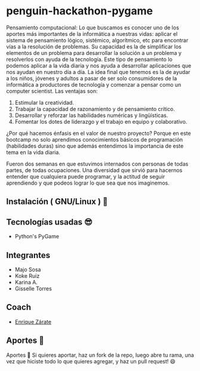 # penguin-hackathon-pygame

Pensamiento computacional: Lo que buscamos es conocer uno de los aportes más importantes de la informática a nuestras vidas: aplicar el sistema de pensamiento lógico, sistémico, algorítmico, etc para encontrar vías a la resolución de problemas.
Su capacidad es la de simplificar los elementos de un problema para desarrollar la solución a un problema y resolverlos con ayuda de la tecnología.
Este tipo de pensamiento lo podemos aplicar a la vida diaria y nos ayuda a desarrollar aplicaciones que nos ayudan en nuestro día a día.
La idea final que tenemos es la de ayudar a los niños, jóvenes y adultos a pasar de ser solo consumidores de la informática a productores de tecnología y comenzar a pensar como un computer scientist.
Las ventajas son:

1. Estimular la creatividad.
2. Trabajar la capacidad de razonamiento y de pensamiento crítico.
3. Desarrollar y reforzar las habilidades numéricas y lingüísticas.
4. Fomentar los dotes de liderazgo y el trabajo en equipo y colaborativo.

¿Por qué hacemos énfasis en el valor de nuestro proyecto?
Porque en este bootcamp no solo aprendimos conocimientos básicos de programación (habilidades duras) sino que además entendimos la importancia de este tema en la vida diaria.

Fueron dos semanas en que estuvimos internados con personas de todas partes, de todas ocupaciones. Una diversidad que sirvió para hacernos entender que cualquiera puede programar, y la actitud de seguir aprendiendo y que podeos lograr lo que sea que nos imaginemos.

## Instalación ( GNU/Linux ) :dvd:

## Tecnologías usadas :sunglasses:

- Python's PyGame

## Integrantes

- Majo Sosa
- Koke Ruiz
- Karina A.
- Gisselle Torres

## Coach

- [Enrique Zárate](https://github.com/enrique-zarate)

## Aportes :muscle:

Aportes 💪
Si quieres aportar, haz un fork de la repo, luego abre tu rama, una vez que hiciste todo lo que quieres agregar, y haz un pull request! 😄
